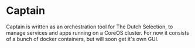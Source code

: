 # Captain
Captain is written as an orchestration tool for The Dutch Selection, to manage services and apps running on a CoreOS
cluster. For now it consists of a bunch of docker containers, but will soon get it's own GUI.
